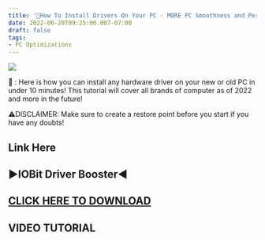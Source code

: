 ```yaml
---
title: '🔧How To Install Drivers On Your PC - MORE PC Smoothness and Performance!✅'
date: 2022-06-28T09:25:00.007-07:00
draft: false
tags: 
- PC Optimizations
---
```


[![](https://blogger.googleusercontent.com/img/b/R29vZ2xl/AVvXsEhXBD7UfXq4C_hgL6ct-bw0sGEUHW6N0pJc6ai2OtNYfEp4TEGTEIHuXgIlvngbC9EBQfqzyJJ9cIcgb6ad1vl3llQi4PKld8L7mASA1-APp883II0XvEPJpU4TZMV69Gn8QAYrHJm8pkuAXkLn-ScJkM7ZWB7bdNC1_RlUhpuAlauW1B5uLPn8zVp5/w640-h360/Untitled17.jpg)](https://blogger.googleusercontent.com/img/b/R29vZ2xl/AVvXsEhXBD7UfXq4C_hgL6ct-bw0sGEUHW6N0pJc6ai2OtNYfEp4TEGTEIHuXgIlvngbC9EBQfqzyJJ9cIcgb6ad1vl3llQi4PKld8L7mASA1-APp883II0XvEPJpU4TZMV69Gn8QAYrHJm8pkuAXkLn-ScJkM7ZWB7bdNC1_RlUhpuAlauW1B5uLPn8zVp5/s1920/Untitled17.jpg)

  

🔧 : Here is how you can install any hardware driver on your new or old PC in under 10 minutes! This tutorial will cover all brands of computer as of 2022 and more in the future!

⚠DISCLAIMER: Make sure to create a restore point before you start if you have any doubts!

Link Here
---------

▶IOBit Driver Booster◀
----------------------

**[CLICK HERE TO DOWNLOAD](https://tinyurl.com/drivergbyt)**
------------------------------------------------------------

**VIDEO TUTORIAL**
------------------